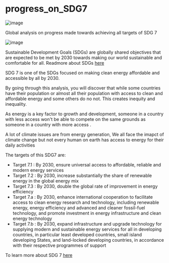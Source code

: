 # progress_on_SDG7
![image](https://github.com/Hafsah2020/progress_on_SDG7/assets/60625866/006ff2c3-636e-4b01-83bd-cdcd32a78ba9)

Global analysis on progress made towards achieving all targets of SDG 7

![image](https://github.com/Hafsah2020/progress_on_SDG7/assets/60625866/0e530b33-c871-447e-a289-cf4516f3cdeb)

Sustainable Development Goals (SDGs) are globally shared objectives that are expected to be met by 2030 towards making our world sustainable and comfortable for all.
Readmore about SDGs <a href='https://sdgs.un.org/goals'>here</a>

SDG 7 is one of the SDGs focused on making clean energy affordable and accessible by all by 2030.

By going through this analysis, you will discover that while some countries have their population or almost all their population with access to clean and affordable energy and some others do no not. This creates inequity and inequality.

As energy is a key factor to growth and development, someone in a country with less access won't be able to compete on the same grounds as someone in a country with more access .

A lot of climate issues are from energy generation, We all face the imapct of climate change but not every human on earth has access to energy for their daily activities

The targets of this SDG7 are:

* Target 7.1 : By 2030, ensure universal access to affordable, reliable and modern energy services 
* Target 7.2 : By 2030, increase substantially the share of renewable energy in the global energy mix
* Target 7.3 : By 2030, double the global rate of improvement in energy efficiency
* Target 7.a : By 2030, enhance international cooperation to facilitate access to clean energy research and technology, including renewable energy, energy efficiency and advanced and cleaner fossil-fuel technology, and promote investment in energy infrastructure and clean energy technology
* Target 7.b : By 2030, expand infrastructure and upgrade technology for supplying modern and sustainable energy services for all in developing countries, in particular least developed countries, small island developing States, and land-locked developing countries, in accordance with their respective programmes of support

To learn more about SDG 7 <a href='https://sdgs.un.org/goals/goal7'>here</a>
